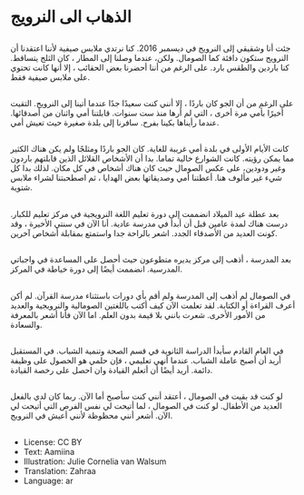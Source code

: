 # الذهاب الى النرويج

##
جئت أنا وشقيقي إلى النرويج في ديسمبر 2016. كنا نرتدي ملابس صيفية لأننا اعتقدنا أن النرويج ستكون دافئة كما الصومال. ولكن، عندما وصلنا إلى المطار ، كان الثلج يتساقط. كنا باردين والطقس بارد. على الرغم من أننا أحضرنا بعض الحقائب ، إلا أنها كانت تحتوي على ملابس صيفية فقط.

##
على الرغم من أن الجو كان باردًا ، إلا أنني كنت سعيدًا جدًا عندما أتينا إلى النرويج. التقيت أخيرًا بأمي مرة أخرى ، التي لم أرها منذ ست سنوات. قابلتنا أمي واثنان من أصدقائها. عندما رأيناها بكينا بفرح. سافرنا إلى بلدة صغيرة حيث تعيش أمي.

##
كانت الأيام الأولى في بلدة أمي غريبة للغاية. كان الجو باردًا ومثلجًا ولم يكن هناك الكثير مما يمكن رؤيته. كانت الشوارع خالية تماما. بدا أن الأشخاص القلائل الذين قابلتهم باردون وغير ودودين، على عكس الصومال حيث كان هناك أشخاص في كل مكان. لذلك بدا كل شيء غير مألوف هنا. أعطتنا أمي وصديقاتها بعض الهدايا ، ثم اصطحبتنا لشراء ملابس شتوية.

##
بعد عطلة عيد الميلاد انضممت إلى دورة تعليم اللغة النرويجية في مركز تعليم للكبار. درست هناك لمدة عامين قبل أن أبدأ في مدرسة عادية. أنا الآن في سنتي الأخيرة ، وقد كونت العديد من الأصدقاء الجدد. اشعر بالراحة جدا واستمتع بمقابلة أشخاص آخرين.

##
بعد المدرسة ، أذهب إلى مركز يديره متطوعون حيث أحصل على المساعدة في واجباتي المدرسية. انضممت أيضًا إلى دورة خياطة في المركز.

##
في الصومال لم أذهب إلى المدرسة ولم أقم بأي دورات باستثناء مدرسة القرآن. لم أكن أعرف القراءة أو الكتابة. لقد تعلمت الآن كيف أكتب باللغتين الصومالية والنرويجية والعديد من الأمور الأخرى. شعرت بانني بلا قيمة بدون العلم. اما الآن فأنا أشعر بالمعرفة والسعادة.

##
في العام القادم سأبدأ الدراسة الثانوية في قسم الصحة وتنمية الشباب. في المستقبل أريد أن أصبح عاملة الشباب. عندما أنهي تعليمي ، فإن حلمي هو الحصول على وظيفة دائمة. أريد أيضًا أن أتعلم القيادة وان احصل على رخصة القيادة.

##
لو كنت قد بقيت في الصومال ، أعتقد أنني كنت سأصبح أما الآن. ربما كان لدي بالفعل العديد من الأطفال. لو كنت في الصومال ، لما أتيحت لي نفس الفرص التي أتيحت لي الآن. أشعر أنني محظوظة لأنني أعيش في النرويج.

##
* License: CC BY
* Text: Aamiina
* Illustration: Julie Cornelia van Walsum
* Translation: Zahraa
* Language: ar
